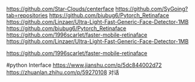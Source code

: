 https://github.com/Star-Clouds/centerface
https://github.com/SyGoing?tab=repositories
https://github.com/biubug6/Pytorch_Retinaface
https://github.com/Linzaer/Ultra-Light-Fast-Generic-Face-Detector-1MB
https://github.com/biubug6/Pytorch_Retinaface
https://github.com/1996scarlet/faster-mobile-retinaface
https://github.com/Linzaer/Ultra-Light-Fast-Generic-Face-Detector-1MB

https://github.com/1996scarlet/faster-mobile-retinaface

#python Interface
https://www.jianshu.com/p/5dc844002d72
https://zhuanlan.zhihu.com/p/59270108  对话

